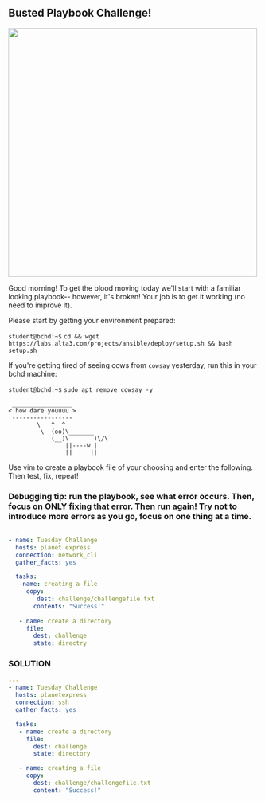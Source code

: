 ## Busted Playbook Challenge!

<img src="https://i.redd.it/i4v9op0chrc51.jpg" width="500"/>



Good morning! To get the blood moving today we'll start with a familiar looking playbook-- however, it's broken! Your job is to get it working (no need to improve it).

Please start by getting your environment prepared:

`student@bchd:~$` `cd && wget https://labs.alta3.com/projects/ansible/deploy/setup.sh && bash setup.sh`

If you're getting tired of seeing cows from `cowsay` yesterday, run this in your bchd machine:

`student@bchd:~$` `sudo apt remove cowsay -y`

```
 _________________
< how dare youuuu >
 -----------------
        \   ^__^
         \  (oo)\_______
            (__)\       )\/\
                ||----w |
                ||     ||
```

Use vim to create a playbook file of your choosing and enter the following. Then test, fix, repeat!

### Debugging tip: run the playbook, see what error occurs. Then, focus on ONLY fixing that error. Then run again! Try not to introduce more errors as you go, focus on one thing at a time.

```yaml
---
- name: Tuesday Challenge
  hosts: planet express
  connection: network_cli
  gather_facts: yes

  tasks:
   -name: creating a file
     copy:
        dest: challenge/challengefile.txt
       contents: "Success!"
       
   - name: create a directory
     file: 
       dest: challenge
       state: directry
```

### SOLUTION

```yaml
---
- name: Tuesday Challenge
  hosts: planetexpress
  connection: ssh 
  gather_facts: yes 

  tasks:
   - name: create a directory
     file: 
       dest: challenge
       state: directory

   - name: creating a file
     copy:
       dest: challenge/challengefile.txt
       content: "Success!"
```

